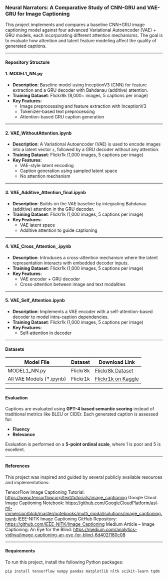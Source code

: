 ###  Neural Narrators: A Comparative Study of CNN-GRU and VAE-GRU for Image Captioning

This project implements and compares a baseline CNN+GRU image captioning model against four advanced Variational Autoencoder (VAE) + GRU models, each incorporating different attention mechanisms. The goal is to evaluate how attention and latent feature modeling affect the quality of generated captions.

---

#### Repository Structure

#### 1. MODEL1_NN.py
- **Description**: Baseline model using InceptionV3 (CNN) for feature extraction and a GRU decoder with Bahdanau (additive) attention.
- **Training Dataset**: Flickr8k (8,000+ images, 5 captions per image)
- **Key Features**: 
  - Image preprocessing and feature extraction with InceptionV3
  - Tokenizer-based text preprocessing
  - Attention-based GRU caption generation

---

#### 2. VAE_WithoutAttention.ipynb
- **Description**: A Variational Autoencoder (VAE) is used to encode images into a latent vector `z`, followed by a GRU decoder without any attention.
- **Training Dataset**: Flickr1k (1,000 images, 5 captions per image)
- **Key Features**:
  - VAE-style latent encoding
  - Caption generation using sampled latent space
  - No attention mechanism

---

#### 3. VAE_Additive_Attention_final.ipynb
- **Description**: Builds on the VAE baseline by integrating Bahdanau (additive) attention in the GRU decoder.
- **Training Dataset**: Flickr1k (1,000 images, 5 captions per image)
- **Key Features**:
  - VAE latent space
  - Additive attention to guide captioning
 

---

#### 4. VAE_Cross_Attention_.ipynb
- **Description**: Introduces a cross-attention mechanism where the latent representation interacts with embedded decoder inputs.
- **Training Dataset**: Flickr1k (1,000 images, 5 captions per image)
- **Key Features**:
  - VAE encoder + GRU decoder
  - Cross-attention between image and text modalities
  

---

#### 5. VAE_Self_Attention.ipynb
- **Description**: Implements a VAE encoder with a self-attention-based decoder to model intra-caption dependencies.
- **Training Dataset**: Flickr1k (1,000 images, 5 captions per image)
- **Key Features**:
  - Self-attention in decoder
  
  

---

####  Datasets

| Model File                     | Dataset   | Download Link |
|-------------------------------|-----------|----------------|
| MODEL1_NN.py                | Flickr8k  | [Flickr8k Dataset](https://github.com/jbrownlee/Datasets/releases/tag/Flickr8k) |
| All VAE Models (*.ipynb)    | Flickr1k  | [Flickr1k on Kaggle](https://www.kaggle.com/datasets/keenwarrior/small-flicker-data-for-image-captioning) |

---

#### Evaluation

Captions are evaluated using **GPT-4 based semantic scoring** instead of traditional metrics like BLEU or CIDEr. Each generated caption is assessed for:
- **Fluency**
- **Relevance**

Evaluation is performed on a **5-point ordinal scale**, where 1 is poor and 5 is excellent.

---

#### References

This project was inspired and guided by several publicly available resources and implementations:

TensorFlow Image Captioning Tutorial: https://www.tensorflow.org/text/tutorials/image_captioning
Google Cloud Image Captioning Notebook: https://github.com/GoogleCloudPlatform/asl-ml-immersion/blob/master/notebooks/multi_modal/solutions/image_captioning.ipynb
IEEE-NITK Image Captioning GitHub Repository: https://github.com/IEEE-NITK/Image_Captioning
Medium Article – Image Captioning: An Eye for the Blind: https://medium.com/analytics-vidhya/image-captioning-an-eye-for-blind-6d402f180c08

---

#### Requirements

To run this project, install the following Python packages:

```bash
pip install tensorflow numpy pandas matplotlib nltk scikit-learn tqdm

